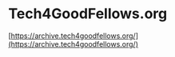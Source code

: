 # Tech4GoodFellows.org

[https://archive.tech4goodfellows.org/](https://archive.tech4goodfellows.org/)
